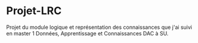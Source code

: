 # Projet-LRC
Projet du module logique et représentation des connaissances que j'ai suivi en master 1 Données, Apprentissage et Connaissances DAC à SU.
